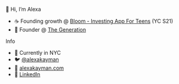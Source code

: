 👋 Hi, I’m Alexa
- ☕️ Founding growth @ [Bloom - Investing App For Teens](https://joinbloom.co) (YC S21)
- 🧬 Founder @ [The Generation](https://thegeneration.net)

Info 
- 📍 Currently in NYC
- 🐦 [@alexakayman](https://twitter.com/alexakayman)
- 🔗 [alexakayman.com](https://alexakayman.com)
- 💼 [LinkedIn](https://www.linkedin.com/in/alexakayman/)
